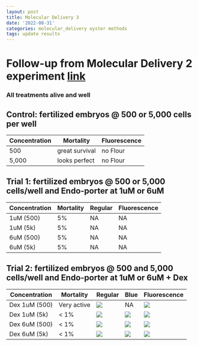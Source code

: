 ```yaml
---
layout: post
title: Molecular Delivery 3
date: '2022-08-31'
categories: molecular_delivery oyster methods
tags: update results
---
```


# Follow-up from Molecular Delivery 2 experiment [link](https://github.com/ocattau/notebook-2/blob/master/_posts/2022-08-26-MD2_endoporter.md)
### All treatments alive and well 

## Control: fertilized embryos @ 500 or 5,000 cells per well

| Concentration | Mortality | Fluorescence |
|---|---|---|
| 500 | great survival | no Flour | 
| 5,000 | looks perfect| no Flour | 

## Trial 1: fertilized embryos @ 500 or 5,000 cells/well and Endo-porter at 1uM or 6uM 

| Concentration | Mortality | Regular | Fluorescence |
|---|---|---|---|
| 1uM (500) | 5% | NA | NA |
| 1uM (5k) | 5% | NA | NA |
| 6uM (500) | 5% | NA | NA |
| 6uM (5k) | 5% | NA | NA |

## Trial 2: fertilized embryos @ 500 and 5,000 cells/well and Endo-porter at 1uM or 6uM + Dex 

| Concentration | Mortality | Regular | Blue | Fluorescence |
|---|---|---|---|---| 
| Dex 1uM (500) | Very active | ![](https://raw.githubusercontent.com/ocattau/ocattau.github.io/master/assets/090122/1uM_dex_500_regular.jpg) | NA | ![](https://raw.githubusercontent.com/ocattau/ocattau.github.io/master/assets/090122/1uM_dex_green_500.jpg) |
| Dex 1uM (5k) | < 1% | ![](https://raw.githubusercontent.com/ocattau/ocattau.github.io/master/assets/090122/1uM_dex_5k_regular.jpg) | ![](https://raw.githubusercontent.com/ocattau/ocattau.github.io/master/assets/090122/1uM_dex_5k_blue.jpg) | ![](https://raw.githubusercontent.com/ocattau/ocattau.github.io/master/assets/090122/1uM_dex_5k_green.jpg) |
| Dex 6uM (500) | < 1% | ![](https://raw.githubusercontent.com/ocattau/ocattau.github.io/master/assets/090122/6uM_dex_500_regular.jpg) | ![](https://raw.githubusercontent.com/ocattau/ocattau.github.io/master/assets/090122/6uM_dex_500_blue.jpg) | ![](https://raw.githubusercontent.com/ocattau/ocattau.github.io/master/assets/090122/6uM_dex_500_green.jpg) |
| Dex 6uM (5k) | < 1% | ![](https://raw.githubusercontent.com/ocattau/ocattau.github.io/master/assets/090122/6uM_dex_5k_regular.jpg) | ![](https://raw.githubusercontent.com/ocattau/ocattau.github.io/master/assets/090122/6uM_dex_5k_blue.jpg) | ![](https://raw.githubusercontent.com/ocattau/ocattau.github.io/master/assets/090122/6uM_dex_5k_green.jpg) |
